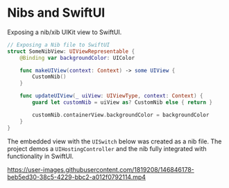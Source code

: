 # Nibs and SwiftUI

Exposing a nib/xib UIKit view to SwiftUI.

```swift
// Exposing a Nib file to SwiftUI
struct SomeNibView: UIViewRepresentable {
    @Binding var backgroundColor: UIColor

    func makeUIView(context: Context) -> some UIView {
        CustomNib()
    }

    func updateUIView(_ uiView: UIViewType, context: Context) {
        guard let customNib = uiView as? CustomNib else { return }

        customNib.containerView.backgroundColor = backgroundColor
    }
}
```

The embedded view with the `UISwitch` below was created as a nib file. The project demos a `UIHostingController` and the nib fully integrated with functionality in SwiftUI.


https://user-images.githubusercontent.com/1819208/146846178-beb5ed30-38c5-4229-bbc2-a012f0792114.mp4


